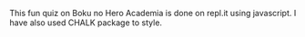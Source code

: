 This fun quiz on Boku no Hero Academia is done on repl.it using javascript. I have also used CHALK package to style.
